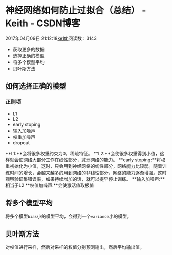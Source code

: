 # 神经网络如何防止过拟合（总结） - Keith - CSDN博客





2017年04月09日 21:12:18[ke1th](https://me.csdn.net/u012436149)阅读数：3143







- 获取更多的数据
- 选择正确的模型
- 将多个模型平均
- 贝叶斯方法

## 如何选择正确的模型

### 正则项
- L1
- L2
- early stoping
- 输入加噪声
- 权重加噪声
- dropout

**L1:**会将很多权重约束为0，稀疏特征。 
**L2:**会使很多权重得到小值，这样就会使网络大部分工作在线性部分，减弱网络的能力。 
**early stoping:**将权重初始化为小值，这时，只会用到神经网络的线性部分，网络能力比较弱。随着训练时间的增长，会越来越多的用到网络的非线性部分，网络的能力逐渐增强。这时观察验证集错误率，如果持续增加的话，就可以提早停止训练。 
**输入加噪声:**相当于L2 
**权值加噪声:**会使激活值取极值
## 将多个模型平均

将多个模型`bias`小的模型平均，会得到一个`variance`小的模型。

## 贝叶斯方法

对权值进行采样，然后对采样的权值分别预测输出，然后平均输出值。




